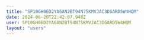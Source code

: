 ```yaml
---
title: "SP10GH0ED2YA6AN2BT94N75KMVJAC3DGARD5W4HQM"
date: 2024-06-20T22:42:07.948Z
user: SP10GH0ED2YA6AN2BT94N75KMVJAC3DGARD5W4HQM
layout: "users"
---
```

    